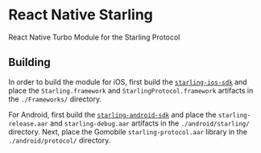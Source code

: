 # React Native Starling

React Native Turbo Module for the Starling Protocol

## Building

In order to build the module for iOS, first build the [`starling-ios-sdk`](https://github.com/starling-protocol/starling-ios-sdk)
and place the `Starling.framework` and `StarlingProtocol.framework` artifacts in the `./Frameworks/` directory.

For Android, first build the [`starling-android-sdk`](https://github.com/starling-protocol/starling-android-sdk)
and place the `starling-release.aar` and `starling-debug.aar` artifacts in the `./android/starling/` directory.
Next, place the Gomobile `starling-protocol.aar` library in the `./android/protocol/` directory.
